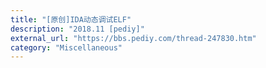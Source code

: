 ```yaml
---
title: "[原创]IDA动态调试ELF"
description: "2018.11 [pediy]"
external_url: "https://bbs.pediy.com/thread-247830.htm"
category: "Miscellaneous"
---
```

